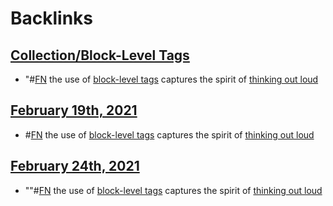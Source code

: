 
# Backlinks
## [Collection/Block-Level Tags](<Collection/Block-Level Tags.md>)
- "#[FN](<FN.md>) the use of [block-level tags](<block-level tags.md>) captures the spirit of [thinking out loud](<thinking out loud.md>)

## [February 19th, 2021](<February 19th, 2021.md>)
- #[FN](<FN.md>) the use of [block-level tags](<block-level tags.md>) captures the spirit of [thinking out loud](<thinking out loud.md>)

## [February 24th, 2021](<February 24th, 2021.md>)
- ""#[FN](<FN.md>) the use of [block-level tags](<block-level tags.md>) captures the spirit of [thinking out loud](<thinking out loud.md>)

